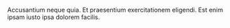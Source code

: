 Accusantium neque quia. Et praesentium exercitationem eligendi. Est enim ipsam iusto ipsa dolorem facilis.
